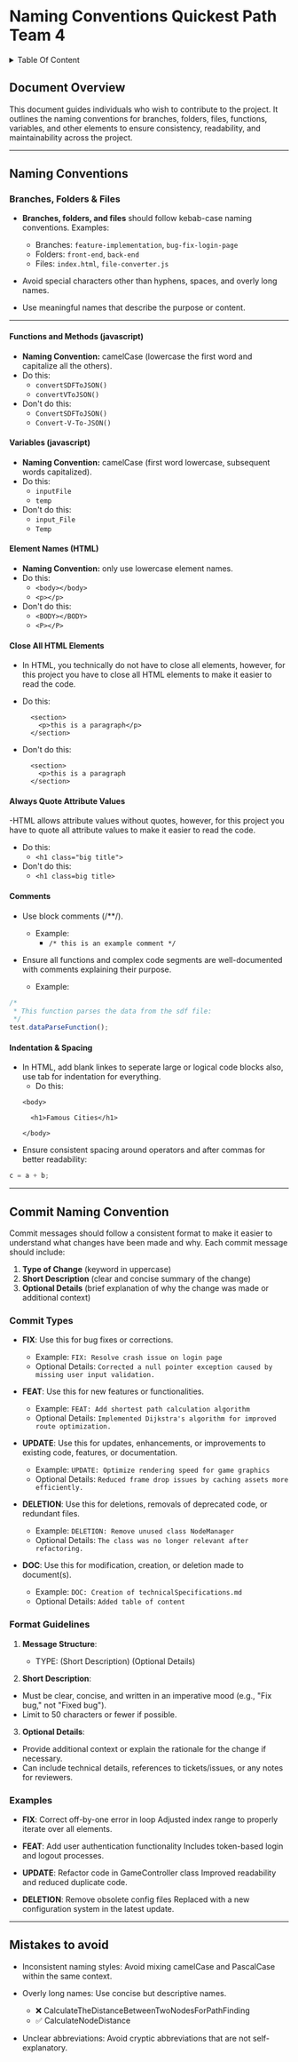 # Naming Conventions Quickest Path Team 4

<details>
<summary> Table Of Content </summary>

- [Naming Conventions Web FPGA Team 4](#naming-conventions-web-fpga-team-4)
  - [Document Overview](#document-overview)
  - [Naming Conventions](#naming-conventions)
    - [Branches, Folders \& Files](#branches-folders--files)
      - [Functions and Methods](#functions-and-methods)
      - [Variables](#variables)
      - [Constants](#constants)
      - [Macros](#macros)
      - [Classes and Structures](#classes-and-structures)
      - [Enumerations](#enumerations)
      - [Indentation \& Spacing](#indentation--spacing)
  - [Commit Naming Convention](#commit-naming-convention)
    - [Commit Types](#commit-types)
    - [Format Guidelines](#format-guidelines)
    - [Examples](#examples)
  - [Mistakes to avoid](#mistakes-to-avoid)

</details>

## Document Overview

This document guides individuals who wish to contribute to the project. It outlines the naming conventions for branches, folders, files, functions, variables, and other elements to ensure consistency, readability, and maintainability across the project.

---

## Naming Conventions

### Branches, Folders & Files

- **Branches, folders, and files** should follow kebab-case naming conventions. Examples:
  - Branches: `feature-implementation`, `bug-fix-login-page`
  - Folders: `front-end`, `back-end`
  - Files: `index.html`, `file-converter.js`

- Avoid special characters other than hyphens, spaces, and overly long names.
- Use meaningful names that describe the purpose or content.

---

#### Functions and Methods (javascript)

- **Naming Convention:** camelCase (lowercase the first word and capitalize all the others).
- Do this:
  - `convertSDFToJSON()`
  - `convertVToJSON()`
- Don't do this:
  - `ConvertSDFToJSON()`
  - `Convert-V-To-JSON()`

#### Variables (javascript)

- **Naming Convention:** camelCase (first word lowercase, subsequent words capitalized).
- Do this:
  - `inputFile`
  - `temp`
- Don't do this:
  - `input_File`
  - `Temp`

#### Element Names (HTML)

- **Naming Convention:** only use lowercase element names.
- Do this:
  - `<body></body>`
  - `<p></p>`
- Don't do this:
  - `<BODY></BODY>`
  - `<P></P>`

#### Close All HTML Elements

- In HTML, you technically do not have to close all elements, however, for this project you have to close all HTML elements to make it easier to read the code.
- Do this:
  ```
    <section>
      <p>this is a paragraph</p>
    </section>
  ```

- Don't do this:
  ```
    <section>
      <p>this is a paragraph
    </section>
  ```

#### Always Quote Attribute Values

-HTML allows attribute values without quotes, however, for this project you have to quote all attribute values to make it easier to read the code.
- Do this:
  - `<h1 class="big title">`
- Don't do this:
  - `<h1 class=big title>`
#### Comments

- Use block comments (/**/).
  - Example:
    - `/* this is an example comment */`

- Ensure all functions and complex code segments are well-documented with comments explaining their purpose.
  - Example:

```javascript
/*
 * This function parses the data from the sdf file:
 */
test.dataParseFunction();
```

#### Indentation & Spacing

- In HTML, add blank linkes to seperate large or logical code blocks also, use tab for indentation for everything.
  - Do this:
  ```
  <body>

    <h1>Famous Cities</h1>
  
  </body>
  ```
- Ensure consistent spacing around operators and after commas for better readability:

```javascript
c = a + b;
```

---

## Commit Naming Convention

Commit messages should follow a consistent format to make it easier to understand what changes have been made and why. Each commit message should include:

1. **Type of Change** (keyword in uppercase)
2. **Short Description** (clear and concise summary of the change)
3. **Optional Details** (brief explanation of why the change was made or additional context)

### Commit Types

- **FIX**: Use this for bug fixes or corrections.
  - Example: `FIX: Resolve crash issue on login page`
  - Optional Details: `Corrected a null pointer exception caused by missing user input validation.`

- **FEAT**: Use this for new features or functionalities.
  - Example: `FEAT: Add shortest path calculation algorithm`
  - Optional Details: `Implemented Dijkstra's algorithm for improved route optimization.`

- **UPDATE**: Use this for updates, enhancements, or improvements to existing code, features, or documentation.
  - Example: `UPDATE: Optimize rendering speed for game graphics`
  - Optional Details: `Reduced frame drop issues by caching assets more efficiently.`

- **DELETION**: Use this for deletions, removals of deprecated code, or redundant files.
  - Example: `DELETION: Remove unused class NodeManager`
  - Optional Details: `The class was no longer relevant after refactoring.`

- **DOC**: Use this for modification, creation, or deletion made to document(s).
  - Example: `DOC: Creation of technicalSpecifications.md`
  - Optional Details: `Added table of content`

### Format Guidelines

1. **Message Structure**:
   - TYPE: (Short Description) (Optional Details)

2. **Short Description**:

- Must be clear, concise, and written in an imperative mood (e.g., "Fix bug," not "Fixed bug").
- Limit to 50 characters or fewer if possible.

3. **Optional Details**:

- Provide additional context or explain the rationale for the change if necessary.
- Can include technical details, references to tickets/issues, or any notes for reviewers.

### Examples

- **FIX**: Correct off-by-one error in loop Adjusted index range to properly iterate over all elements.

- **FEAT**: Add user authentication functionality Includes token-based login and logout processes.

- **UPDATE**: Refactor code in GameController class Improved readability and reduced duplicate code.

- **DELETION**: Remove obsolete config files Replaced with a new configuration system in the latest update.

---

## Mistakes to avoid

- Inconsistent naming styles: Avoid mixing camelCase and PascalCase within the same context.

- Overly long names: Use concise but descriptive names.
  - ❌ CalculateTheDistanceBetweenTwoNodesForPathFinding
  - ✅ CalculateNodeDistance

- Unclear abbreviations: Avoid cryptic abbreviations that are not self-explanatory.